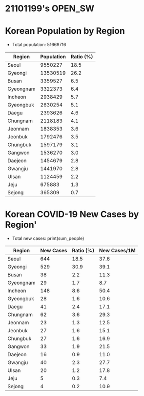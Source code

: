 # 21101199's OPEN_SW

# Korean Population by Region
* Total population: 51669716    

Region | Population | Ratio (%)
------ | ---------- | ---------
Seoul | 9550227 | 18.5
Gyeongi | 13530519 | 26.2
Busan | 3359527 | 6.5
Gyeongnam | 3322373 | 6.4
Incheon | 2938429 | 5.7
Gyeongbuk | 2630254 | 5.1
Daegu | 2393626 | 4.6
Chungnam | 2118183 | 4.1
Jeonnam | 1838353 | 3.6
Jeonbuk | 1792476 | 3.5
Chungbuk | 1597179 | 3.1
Gangwon | 1536270 | 3.0
Daejeon | 1454679 | 2.8
Gwangju | 1441970 | 2.8
Ulsan | 1124459 | 2.2
Jeju | 675883 | 1.3
Sejong | 365309 | 0.7


# Korean COVID-19 New Cases by Region'
* Total new cases: print(sum_people)

Region | New Cases | Ratio (%) | New Cases/1M
------ | ---------- | --------- | --------- 
Seoul | 644 | 18.5 | 37.6 | 67.4
Gyeongi | 529 | 30.9 | 39.1
Busan | 38 | 2.2 | 11.3
Gyeongnam | 29 | 1.7 | 8.7
Incheon | 148 | 8.6 | 50.4
Gyeongbuk | 28 | 1.6 | 10.6
Daegu | 41 | 2.4 | 17.1
Chungnam | 62 | 3.6 | 29.3
Jeonnam | 23 | 1.3 | 12.5
Jeonbuk | 27 | 1.6 | 15.1
Chungbuk | 27 | 1.6 | 16.9
Gangwon | 33 | 1.9 | 21.5
Daejeon | 16 | 0.9 | 11.0
Gwangju | 40 | 2.3 | 27.7
Ulsan | 20 | 1.2 | 17.8
Jeju | 5 | 0.3 | 7.4
Sejong | 4 | 0.2 | 10.9
